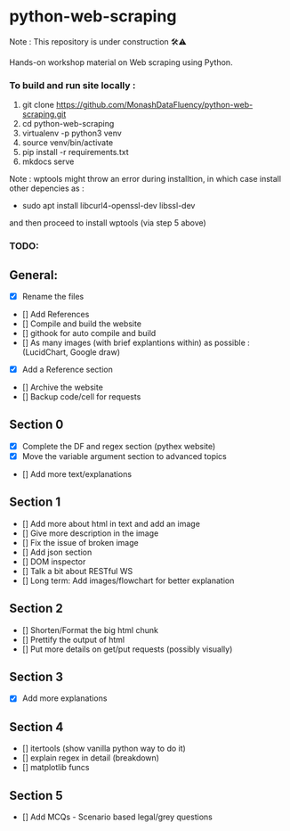 # python-web-scraping

Note : This repository is under construction 🛠️⚠️

Hands-on workshop material on Web scraping using Python.

### To build and run site locally :

1. git clone https://github.com/MonashDataFluency/python-web-scraping.git
2. cd python-web-scraping
3. virtualenv -p python3 venv
4. source venv/bin/activate
5. pip install -r requirements.txt
6. mkdocs serve

Note : wptools might throw an error during installtion, in which case install other depencies as : 
- sudo apt install libcurl4-openssl-dev libssl-dev  

and then proceed to install wptools (via step 5 above)


### TODO: 
## General:
- [x] Rename the files
- [] Add References
- [] Compile and build the website
- [] githook for auto compile and build
- [] As many images (with brief explantions within) as possible : (LucidChart,  Google draw)
- [x] Add a Reference section
- [] Archive the website 
- [] Backup code/cell for requests

## Section 0
- [x] Complete the DF and regex section (pythex website)
- [x] Move the variable argument section to advanced topics
- [] Add more text/explanations


## Section 1
- [] Add more about html in text and add an image
- [] Give more description in the image
- [] Fix the issue of broken image
- [] Add json section
- [] DOM inspector
- [] Talk a bit about RESTful WS
- [] Long term: Add images/flowchart for better explanation 
 
## Section 2 
- [] Shorten/Format the big html chunk
- [] Prettify the output of html
- [] Put more details on get/put requests (possibly visually)

## Section 3
- [x] Add more explanations

## Section 4
- [] itertools (show vanilla python way to do it)
- [] explain regex in detail (breakdown)
- [] matplotlib funcs

## Section 5
- [] Add MCQs - Scenario based legal/grey questions
 
